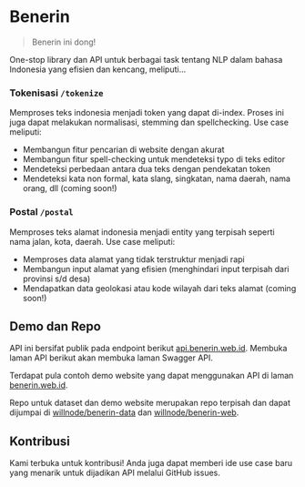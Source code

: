 # Benerin

> Benerin ini dong!

One-stop library dan API untuk berbagai task tentang NLP dalam bahasa Indonesia yang efisien dan kencang, meliputi...

### Tokenisasi `/tokenize`

Memproses teks indonesia menjadi token yang dapat di-index. Proses ini juga dapat melakukan normalisasi, stemming dan spellchecking. Use case meliputi:

- Membangun fitur pencarian di website dengan akurat
- Membangun fitur spell-checking untuk mendeteksi typo di teks editor
- Mendeteksi perbedaan antara dua teks dengan pendekatan token
- Mendeteksi kata non formal, kata slang, singkatan, nama daerah, nama orang, dll (coming soon!)

### Postal `/postal`

Memproses teks alamat indonesia menjadi entity yang terpisah seperti nama jalan, kota, daerah. Use case meliputi:

- Memproses data alamat yang tidak terstruktur menjadi rapi
- Membangun input alamat yang efisien (menghindari input terpisah dari provinsi s/d desa)
- Mendapatkan data geolokasi atau kode wilayah dari teks alamat (coming soon!)

## Demo dan Repo

API ini bersifat publik pada endpoint berikut [api.benerin.web.id](https://api.benerin.web.id). Membuka laman API berikut akan membuka laman Swagger API.

Terdapat pula contoh demo website yang dapat menggunakan API di laman [benerin.web.id](https://benerin.web.id).

Repo untuk dataset dan demo website merupakan repo terpisah dan dapat dijumpai di [willnode/benerin-data](https://github.com/willnode/benerin-data) dan [willnode/benerin-web](https://github.com/willnode/benerin-web).

## Kontribusi

Kami terbuka untuk kontribusi! Anda juga dapat memberi ide use case baru yang menarik untuk dijadikan API melalui GitHub issues.
